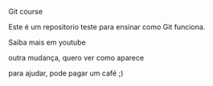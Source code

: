Git course



Este é um repositorio teste para ensinar como Git funciona.


Saiba mais em youtube


outra mudança, quero ver como aparece

para ajudar, pode pagar um café ;)

